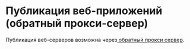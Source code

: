 # Публикация веб-приложений (обратный прокси-сервер)

Публикация веб-серверов возможна через[ обратный прокси сервер](../../../ngfw/settings/services/reverse-proxy.md).

